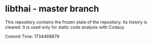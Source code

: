 # libthai - master branch

This repository contains the frozen state of the repository.
Its history is cleared. It is used only for static code
analysis with Codacy.

Commit Time: 1734468879